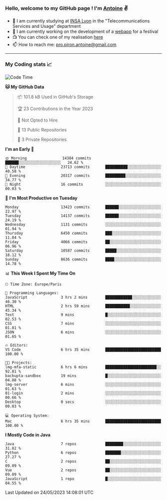 ### Hello, welcome to my GitHub page ! I'm [Antoine](https://github.com/AntoinePiron) ✌️

- 🌱 I am currently studying at [INSA Lyon](https://www.insa-lyon.fr) in the "Telecommunications Services and Usage" department
- 🔭 I am currently working on the development of a [webapp](https://github.com/24HeuresINSA/Overbookd) for a festival
- 📺 You can check one of my realisation [here](https://astustc.fr)
- 📫 How to reach me: [pro.piron.antoine@gmail.com](mailto:pro.piron.antoine@gmail.com)

---

### My Coding stats 📈
<!--START_SECTION:waka-->
![Code Time](http://img.shields.io/badge/Code%20Time-128%20hrs%2052%20mins-blue)

**🐱 My GitHub Data** 

> 📦 101.8 kB Used in GitHub's Storage 
 > 
> 🏆 23 Contributions in the Year 2023
 > 
> 🚫 Not Opted to Hire
 > 
> 📜 13 Public Repositories 
 > 
> 🔑 3 Private Repositories 
 > 
**I'm an Early 🐤** 

```text
🌞 Morning                14384 commits       ██████░░░░░░░░░░░░░░░░░░░   24.62 % 
🌆 Daytime                23713 commits       ██████████░░░░░░░░░░░░░░░   40.58 % 
🌃 Evening                20317 commits       █████████░░░░░░░░░░░░░░░░   34.77 % 
🌙 Night                  16 commits          ░░░░░░░░░░░░░░░░░░░░░░░░░   00.03 % 
```
📅 **I'm Most Productive on Tuesday** 

```text
Monday                   13423 commits       ██████░░░░░░░░░░░░░░░░░░░   22.97 % 
Tuesday                  14137 commits       ██████░░░░░░░░░░░░░░░░░░░   24.19 % 
Wednesday                1131 commits        ░░░░░░░░░░░░░░░░░░░░░░░░░   01.94 % 
Thursday                 6450 commits        ███░░░░░░░░░░░░░░░░░░░░░░   11.04 % 
Friday                   4066 commits        ██░░░░░░░░░░░░░░░░░░░░░░░   06.96 % 
Saturday                 10587 commits       █████░░░░░░░░░░░░░░░░░░░░   18.12 % 
Sunday                   8636 commits        ████░░░░░░░░░░░░░░░░░░░░░   14.78 % 
```


📊 **This Week I Spent My Time On** 

```text
🕑︎ Time Zone: Europe/Paris

💬 Programming Languages: 
JavaScript               3 hrs 2 mins        ████████████░░░░░░░░░░░░░   46.30 % 
HTML                     2 hrs 59 mins       ███████████░░░░░░░░░░░░░░   45.34 % 
Text                     9 mins              █░░░░░░░░░░░░░░░░░░░░░░░░   02.53 % 
CSS                      7 mins              ░░░░░░░░░░░░░░░░░░░░░░░░░   01.81 % 
JSON                     6 mins              ░░░░░░░░░░░░░░░░░░░░░░░░░   01.65 % 

🔥 Editors: 
VS Code                  6 hrs 35 mins       █████████████████████████   100.00 % 

🐱‍💻 Projects: 
lmg-mfa-static           6 hrs 6 mins        ███████████████████████░░   92.81 % 
backupta-sandbox         19 mins             █░░░░░░░░░░░░░░░░░░░░░░░░   04.88 % 
lmg-server               6 mins              ░░░░░░░░░░░░░░░░░░░░░░░░░   01.63 % 
01-login                 2 mins              ░░░░░░░░░░░░░░░░░░░░░░░░░   00.66 % 
Desktop                  0 secs              ░░░░░░░░░░░░░░░░░░░░░░░░░   00.03 % 

💻 Operating System: 
Mac                      6 hrs 35 mins       █████████████████████████   100.00 % 
```

**I Mostly Code in Java** 

```text
Java                     7 repos             ████████░░░░░░░░░░░░░░░░░   31.82 % 
Python                   6 repos             ███████░░░░░░░░░░░░░░░░░░   27.27 % 
C                        2 repos             ██░░░░░░░░░░░░░░░░░░░░░░░   09.09 % 
Vue                      2 repos             ██░░░░░░░░░░░░░░░░░░░░░░░   09.09 % 
JavaScript               1 repo              █░░░░░░░░░░░░░░░░░░░░░░░░   04.55 % 
```




 Last Updated on 24/05/2023 14:08:01 UTC
<!--END_SECTION:waka-->
